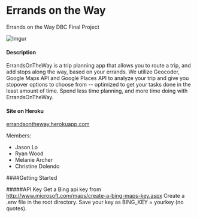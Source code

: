 Errands on the Way
===============

Errands on the Way DBC Final Project

![Imgur](http://i.imgur.com/xiKbeLR.png)

#### Description
ErrandsOnTheWay is a trip planning app that allows you to route a trip, and add stops along the way, based on your errands. We utilize Geocoder, Google Maps API and Google Places API to analyze your trip and give you stopover options to choose from -- optimized to get your tasks done in the least amount of time. Spend less time planning, and more time doing with ErrandsOnTheWay.


#### Site on Heroku
[errandsontheway.herokuapp.com](https://errandsontheway.herokuapp.com)

Members:
* Jason Lo
* Ryan Wood
* Melanie Archer
* Christine Dolendo

####Getting Started

#####API Key
Get a Bing api key from http://www.microsoft.com/maps/create-a-bing-maps-key.aspx
Create a .env file in the root directory.
Save your key as BING_KEY = yourkey (no quotes).
